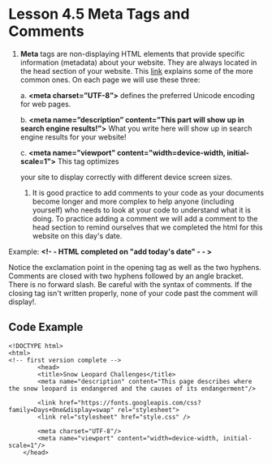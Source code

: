 # Lesson 4.5 Meta Tags and Comments

1. **Meta** tags are non-displaying HTML elements that provide specific information \(metadata\) about your website. They are always located in the head section of your website. This [link](http://www.w3schools.com/tags/tag_meta.asp) explains some of the more common ones. On each page we will use these three:

   a. **&lt;meta charset=”UTF-8”&gt;** defines the preferred Unicode encoding for web pages.

   b. **&lt;meta name=”description” content=”This part will show up in search engine results!”&gt;** What you write here will show up in search engine results for your website!

   c. **&lt;meta name="viewport" content="width=device-width, initial-scale=1"&gt;** This tag optimizes

   your site to display correctly with different device screen sizes.

   1. It is good practice to add comments to your code as your documents become longer and more complex to help anyone \(including yourself\) who needs to look at your code to understand what it is doing. To practice adding a comment we will add a comment to the head section to remind ourselves that we completed the html for this website on this day's date.

Example: **&lt;!- - HTML completed on "add today's date" - - &gt;**

Notice the exclamation point in the opening tag as well as the two hyphens. Comments are closed with two hyphens followed by an angle bracket. There is no forward slash. Be careful with the syntax of comments. If the closing tag isn't written properly, none of your code past the comment will display!.

## Code Example

```text
<!DOCTYPE html>
<html>
<!-- first version complete -->		
		<head>
		<title>Snow Leopard Challenges</title>
		<meta name="description" content="This page describes where the snow leopard is endangered and the causes of its endangerment"/>

		<link href="https://fonts.googleapis.com/css?family=Days+One&display=swap" rel="stylesheet">
		<link rel="stylesheet" href="style.css" />
		
		<meta charset="UTF-8"/>
		<meta name="viewport" content="width=device-width, initial-scale=1"/>
	</head>
	
```

